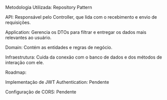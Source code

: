 Metodologia Utilizada: Repository Pattern

API: Responsável pelo Controller, que lida com o recebimento e envio de requisições.

Application: Gerencia os DTOs para filtrar e entregar os dados mais relevantes ao usuário.

Domain: Contém as entidades e regras de negócio.

Infraestrutura: Cuida da conexão com o banco de dados e dos métodos de interação com ele.

Roadmap:

Implementação de JWT Authentication: Pendente

Configuração de CORS: Pendente
